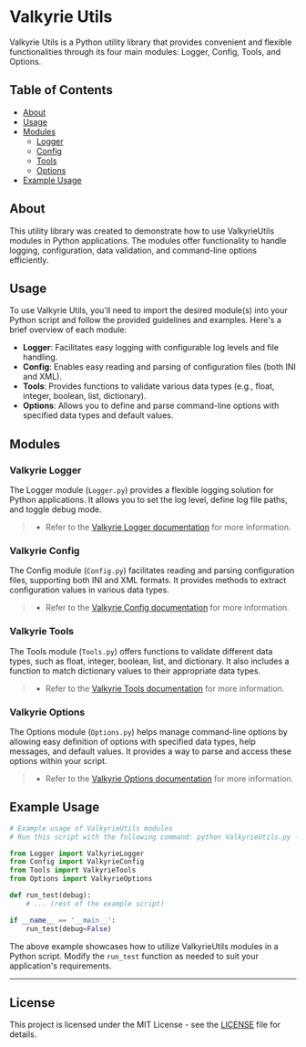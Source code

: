 # Valkyrie Utils

Valkyrie Utils is a Python utility library that provides convenient and flexible functionalities through its four main modules: Logger, Config, Tools, and Options.

## Table of Contents

- [About](#about)
- [Usage](#usage)
- [Modules](#modules)
  - [Logger](#valkyrie-logger)
  - [Config](#valkyrie-config)
  - [Tools](#valkyrie-tools)
  - [Options](#valkyrie-options)
- [Example Usage](#example-usage)

## About

This utility library was created to demonstrate how to use ValkyrieUtils modules in Python applications. The modules offer functionality to handle logging, configuration, data validation, and command-line options efficiently.

## Usage

To use Valkyrie Utils, you'll need to import the desired module(s) into your Python script and follow the provided guidelines and examples. Here's a brief overview of each module:

- **Logger**: Facilitates easy logging with configurable log levels and file handling.
- **Config**: Enables easy reading and parsing of configuration files (both INI and XML).
- **Tools**: Provides functions to validate various data types (e.g., float, integer, boolean, list, dictionary).
- **Options**: Allows you to define and parse command-line options with specified data types and default values.

## Modules

### Valkyrie Logger

The Logger module (`Logger.py`) provides a flexible logging solution for Python applications. It allows you to set the log level, define log file paths, and toggle debug mode.
> - Refer to the [Valkyrie Logger documentation](./readme/logger.md) for more information.

### Valkyrie Config

The Config module (`Config.py`) facilitates reading and parsing configuration files, supporting both INI and XML formats. It provides methods to extract configuration values in various data types.
> - Refer to the [Valkyrie Config documentation](./readme/config.md) for more information.

### Valkyrie Tools

The Tools module (`Tools.py`) offers functions to validate different data types, such as float, integer, boolean, list, and dictionary. It also includes a function to match dictionary values to their appropriate data types.
> - Refer to the [Valkyrie Tools documentation](./readme/tools.md) for more information.

### Valkyrie Options

The Options module (`Options.py`) helps manage command-line options by allowing easy definition of options with specified data types, help messages, and default values. It provides a way to parse and access these options within your script.
> - Refer to the [Valkyrie Options documentation](./readme/options.md) for more information.

## Example Usage

```python
# Example usage of ValkyrieUtils modules
# Run this script with the following command: python ValkyrieUtils.py --config_file example.xml

from Logger import ValkyrieLogger
from Config import ValkyrieConfig
from Tools import ValkyrieTools
from Options import ValkyrieOptions

def run_test(debug):
    # ... (rest of the example script)

if __name__ == '__main__':
    run_test(debug=False)
```

The above example showcases how to utilize ValkyrieUtils modules in a Python script. Modify the `run_test` function as needed to suit your application's requirements.

---

## License

This project is licensed under the MIT License - see the [LICENSE](LICENSE) file for details.

